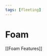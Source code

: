 ```yaml
---
tags: [fleeting]
---
```


# Foam

[[Foam Features]]

[//begin]: # "Autogenerated link references for markdown compatibility"
[foam-features]: ..\foam-features "Foam Features"
[//end]: # "Autogenerated link references"
